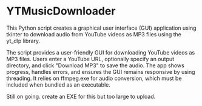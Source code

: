 # YTMusicDownloader
This Python script creates a graphical user interface (GUI) application using tkinter to download audio from YouTube videos as MP3 files using the yt_dlp library.

The script provides a user-friendly GUI for downloading YouTube videos as MP3 files. Users enter a YouTube URL, optionally specify an output directory, and click "Download MP3" to save the audio. The app shows progress, handles errors, and ensures the GUI remains responsive by using threading. It relies on ffmpeg.exe for audio conversion, which must be included when bundled as an executable.

Still on going. create an EXE for this but too large to upload.
